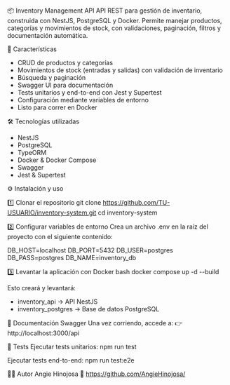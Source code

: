 📦 Inventory Management API
API REST para gestión de inventario, construida con NestJS, PostgreSQL y Docker.
Permite manejar productos, categorías y movimientos de stock, con validaciones, paginación, filtros y documentación automática.

🚀 Características
- CRUD de productos y categorías
- Movimientos de stock (entradas y salidas) con validación de inventario
- Búsqueda y paginación
- Swagger UI para documentación
- Tests unitarios y end-to-end con Jest y Supertest
- Configuración mediante variables de entorno
- Listo para correr en Docker

🛠 Tecnologías utilizadas
- NestJS
- PostgreSQL
- TypeORM
- Docker & Docker Compose
- Swagger
- Jest & Supertest

⚙️ Instalación y uso

1️⃣ Clonar el repositorio
git clone https://github.com/TU-USUARIO/inventory-system.git
cd inventory-system

2️⃣ Configurar variables de entorno
Crea un archivo .env en la raíz del proyecto con el siguiente contenido:

DB_HOST=localhost
DB_PORT=5432
DB_USER=postgres
DB_PASS=postgres
DB_NAME=inventory_db

3️⃣ Levantar la aplicación con Docker
bash
docker compose up -d --build

Esto creará y levantará:
- inventory_api → API NestJS
- inventory_postgres → Base de datos PostgreSQL

📄 Documentación Swagger
Una vez corriendo, accede a:
👉 http://localhost:3000/api

🧪 Tests
Ejecutar tests unitarios:
npm run test

Ejecutar tests end-to-end:
npm run test:e2e

👩‍💻 Autor
Angie Hinojosa
🔗 https://github.com/AngieHinojosa/ 


